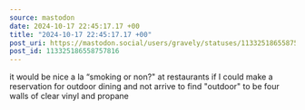 ```yaml
---
source: mastodon
date: 2024-10-17 22:45:17.17 +00
title: "2024-10-17 22:45:17.17 +00"
post_uri: https://mastodon.social/users/gravely/statuses/113325186558757816
post_id: 113325186558757816
---
```

it would be nice a la “smoking or non?" at restaurants if I could make a reservation for outdoor dining and not arrive to find "outdoor" to be four walls of clear vinyl and propane


